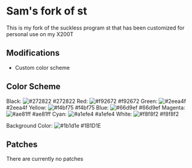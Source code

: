# Sam's fork of st

This is my fork of the suckless program st that has been customized
for personal use on my X200T

## Modifications 

- Custom color scheme

## Color Scheme

Black: ![#272822](https://via.placeholder.com/15/272822/000000?text=+) #272822
Red: ![#f92672](https://via.placeholder.com/15/f92672/000000?text=+) #f92672
Green: ![#2eea4f](https://via.placeholder.com/15/2eea4f/000000?text=+) #2eea4f
Yellow: ![#f4bf75](https://via.placeholder.com/15/f4bf75/000000?text=+) #f4bf75
Blue: ![#66d9ef](https://via.placeholder.com/15/66d9ef/000000?text=+) #66d9ef
Magenta: ![#ae81ff](https://via.placeholder.com/15/ae81ff/000000?text=+) #ae81ff
Cyan: ![#a1efe4](https://via.placeholder.com/15/a1efe4/000000?text=+) #a1efe4
White: ![#f8f8f2](https://via.placeholder.com/15/f8f8f2/000000?text=+) #f8f8f2

Background Color: ![#1b1d1e](https://via.placeholder.com/15/1b1d1e/000000?text=+) #1B1D1E

## Patches

There are currently no patches
